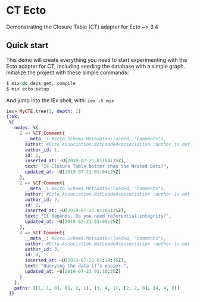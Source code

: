 # CT Ecto

Demonstrating the Closure Table (CT) adapter for Ecto ~> 3.4

## Quick start

This demo will create everything you need to start experimenting with the Ecto adapter for CT, including seeding the database with a simple graph. Initialize the project with these simple commands:

```elixir
$ mix do deps.get, compile
$ mix ecto.setup
```

And jump into the IEx shell, with: `iex -S mix`

```elixir
iex» MyCTE.tree(1, depth: 1)
{:ok,
 %{
   nodes: %{
     1 => %CT.Comment{
       __meta__: #Ecto.Schema.Metadata<:loaded, "comments">,
       author: #Ecto.Association.NotLoaded<association :author is not loaded>,
       author_id: 1,
       id: 1,
       inserted_at: ~U[2019-07-21 01:04:25Z],
       text: "Is Closure Table better than the Nested Sets?",
       updated_at: ~U[2019-07-21 01:04:25Z]
     },
     2 => %CT.Comment{
       __meta__: #Ecto.Schema.Metadata<:loaded, "comments">,
       author: #Ecto.Association.NotLoaded<association :author is not loaded>,
       author_id: 2,
       id: 2,
       inserted_at: ~U[2019-07-21 01:05:25Z],
       text: "It depends. Do you need referential integrity?",
       updated_at: ~U[2019-07-21 01:05:25Z]
     },
     4 => %CT.Comment{
       __meta__: #Ecto.Schema.Metadata<:loaded, "comments">,
       author: #Ecto.Association.NotLoaded<association :author is not loaded>,
       author_id: 3,
       id: 4,
       inserted_at: ~U[2019-07-21 01:10:35Z],
       text: "Querying the data it’s easier.",
       updated_at: ~U[2019-07-21 01:10:35Z]
     }
   },
   paths: [[1, 1, 0], [1, 2, 1], [1, 4, 1], [2, 2, 0], [4, 4, 0]]
 }}
```
